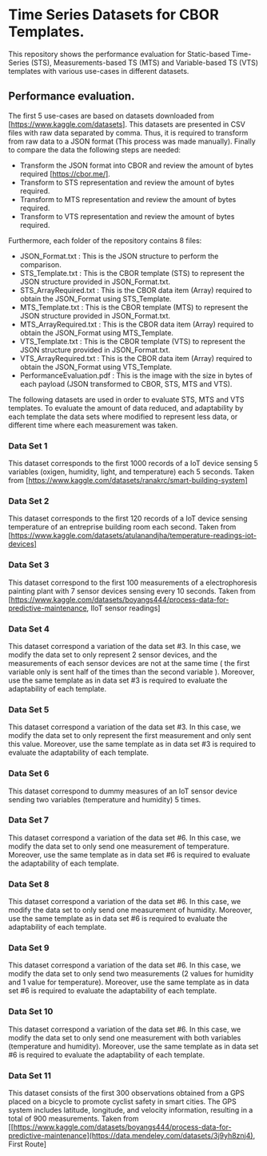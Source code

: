 # Time Series Datasets for CBOR Templates.

This repository shows the performance evaluation for Static-based Time-Series (STS), Measurements-based TS (MTS) and Variable-based TS (VTS) templates with various use-cases in different datasets.


## Performance evaluation.


The first 5 use-cases are based on datasets downloaded from [https://www.kaggle.com/datasets]. This datasets are presented in CSV files with raw data separated by comma. Thus, it is required to transform from raw data to a JSON format (This process was made manually). Finally to compare the data the following steps are needed:   


- Transform the JSON format into CBOR and review the amount of bytes required [https://cbor.me/].
- Transform to STS representation and review the amount of bytes required.
- Transform to MTS representation and review the amount of bytes required.
- Transform to VTS representation and review the amount of bytes required.

Furthermore, each folder of the repository contains 8 files:

- JSON_Format.txt : This is the JSON structure to perform the comparison.
- STS_Template.txt : This is the CBOR template (STS) to represent the JSON structure provided in JSON_Format.txt.
- STS_ArrayRequired.txt : This is the CBOR data item (Array) required to obtain the JSON_Format using STS_Template.
- MTS_Template.txt : This is the CBOR template (MTS) to represent the JSON structure provided in JSON_Format.txt.
- MTS_ArrayRequired.txt : This is the CBOR data item (Array) required to obtain the JSON_Format using MTS_Template.
- VTS_Template.txt : This is the CBOR template (VTS) to represent the JSON structure provided in JSON_Format.txt.
- VTS_ArrayRequired.txt : This is the CBOR data item (Array) required to obtain the JSON_Format using VTS_Template.
- PerformanceEvaluation.pdf : This is the image with the size in bytes of each payload (JSON transformed to CBOR, STS, MTS and VTS).

The following datasets are used in order to evaluate STS, MTS and VTS templates. To evaluate the amount of data reduced, and adaptability by each template the data sets where modified to represent less data, or different time where each measurement was taken.

### Data Set 1
This dataset corresponds to the first 1000 records of a IoT device sensing 5 variables (oxigen, humidity, light, and temperature) each 5 seconds. Taken from [https://www.kaggle.com/datasets/ranakrc/smart-building-system]

### Data Set 2
This dataset corresponds to the first 120 records of a IoT device sensing temperature of an entreprise building room each second. Taken from [https://www.kaggle.com/datasets/atulanandjha/temperature-readings-iot-devices]

### Data Set 3
This dataset correspond to the first 100 measurements of a electrophoresis painting plant with 7 sensor devices sensing every 10 seconds. Taken from [https://www.kaggle.com/datasets/boyangs444/process-data-for-predictive-maintenance, IIoT sensor readings]

### Data Set 4
This dataset correspond a variation of the data set #3. In this case, we modify the data set to only represent 2 sensor devices, and the measurements of each sensor devices are not at the same time ( the first variable only is sent half of the times than the second variable ). Moreover, use the same template as in data set #3 is required to evaluate the adaptability of each template. 

### Data Set 5
This dataset correspond a variation of the data set #3. In this case, we modify the data set to only represent the first measurement and only sent this value. Moreover, use the same template as in data set #3 is required to evaluate the adaptability of each template. 

### Data Set 6
This dataset correspond to dummy measures of an IoT sensor device sending two variables (temperature and humidity) 5 times.

### Data Set 7
This dataset correspond a variation of the data set #6. In this case, we modify the data set to only send one measurement of temperature. Moreover, use the same template as in data set #6 is required to evaluate the adaptability of each template. 

### Data Set 8
This dataset correspond a variation of the data set #6. In this case, we modify the data set to only send one measurement of humidity. Moreover, use the same template as in data set #6 is required to evaluate the adaptability of each template.

### Data Set 9
This dataset correspond a variation of the data set #6. In this case, we modify the data set to only send two measurements (2 values for humidity and 1 value for temperature). Moreover, use the same template as in data set #6 is required to evaluate the adaptability of each template. 

### Data Set 10
This dataset correspond a variation of the data set #6. In this case, we modify the data set to only send one measurement with both variables (temperature and humidity). Moreover, use the same template as in data set #6 is required to evaluate the adaptability of each template.

### Data Set 11
This dataset consists of the first 300 observations obtained from a GPS placed on a bicycle to promote cyclist safety in smart cities. The GPS system includes latitude, longitude, and velocity information, resulting in a total of 900 measurements. Taken from [[https://www.kaggle.com/datasets/boyangs444/process-data-for-predictive-maintenance](https://data.mendeley.com/datasets/3j9yh8znj4), First Route]
